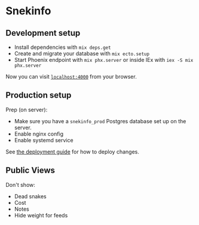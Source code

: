 # Snekinfo

## Development setup

  * Install dependencies with `mix deps.get`
  * Create and migrate your database with `mix ecto.setup`
  * Start Phoenix endpoint with `mix phx.server` or inside IEx with `iex -S mix phx.server`

Now you can visit [`localhost:4000`](http://localhost:4000) from your browser.

## Production setup

Prep (on server):
 
 * Make sure you have a `snekinfo_prod` Postgres database set up on the server.
 * Enable nginx config 
 * Enable systemd service

See [the deployment guide](notes/deploy-guide.md) for how to deploy changes.

## Public Views

Don't show:

 - Dead snakes
 - Cost
 - Notes
 - Hide weight for feeds

